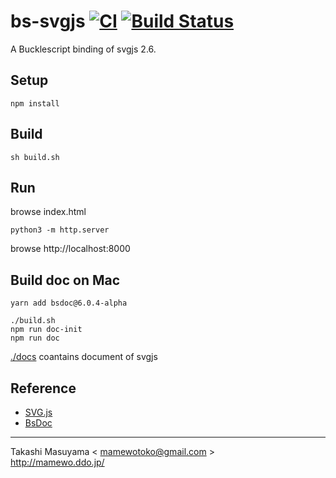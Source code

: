 bs-svgjs [![CI](https://github.com/mamewotoko/bs-svgjs/actions/workflows/build.yml/badge.svg)](https://github.com/mamewotoko/bs-svgjs/actions/workflows/build.yml) [![Build Status](https://travis-ci.com/mamewotoko/bs-svgjs.svg?branch=master)](https://travis-ci.com/mamewotoko/bs-svgjs)
=============

A Bucklescript binding of svgjs 2.6.

Setup
------

```
npm install
```

Build
------

```
sh build.sh
```

Run
---

browse index.html 

```
python3 -m http.server
```
browse http://localhost:8000

Build doc on Mac
--------------------

```
yarn add bsdoc@6.0.4-alpha

./build.sh
npm run doc-init
npm run doc
```

[./docs](./docs) coantains document of svgjs

Reference
-----------
* [SVG.js](https://svgjs.com/docs/3.0/)
* [BsDoc](https://reasonml-community.github.io/bsdoc/docs/bsdoc/#no-bs-publishing-to-github)

-----
Takashi Masuyama < mamewotoko@gmail.com >  
http://mamewo.ddo.jp/
